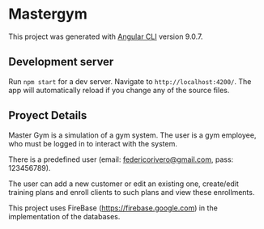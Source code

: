 # Mastergym

This project was generated with [Angular CLI](https://github.com/angular/angular-cli) version 9.0.7.

## Development server

Run `npm start` for a dev server. Navigate to `http://localhost:4200/`. The app will automatically reload if you change any of the source files.

## Proyect Details

Master Gym is a simulation of a gym system. The user is a gym employee, who must be logged in to interact with the system.

There is a predefined user (email: federicorivero@gmail.com, pass: 123456789).

The user can add a new customer or edit an existing one,
create/edit training plans and enroll clients to such plans and view these enrollments.

This project uses FireBase (https://firebase.google.com) in the implementation of the databases.
